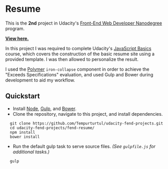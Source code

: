 # Resume
This is the **2nd** project in Udacity's [Front-End Web Developer Nanodegree](https://www.udacity.com/course/front-end-web-developer-nanodegree--nd001) program.

**[View here.](https://tempurturtul.github.io/udacity-fend-projects/projects/fend-resume/)**

In this project I was required to complete Udacity's [JavaScript Basics](https://www.udacity.com/course/javascript-basics--ud804) course, which covers the construction of the basic resume site using a provided template. I was then allowed to personalize the result.

I used the [Polymer](https://www.polymer-project.org/) `iron-collapse` component in order to achieve the "Exceeds Specifications" evaluation, and used Gulp and Bower during development to aid my workflow.

## Quickstart

- Install [Node](https://nodejs.org/en/), [Gulp](http://gulpjs.com/), and [Bower](http://bower.io/).
- Clone the repository, navigate to this project, and install dependencies.
```
  git clone https://github.com/Tempurturtul/udacity-fend-projects.git
  cd udacity-fend-projects/fend-resume/
  npm install
  bower install
```
- Run the default gulp task to serve source files. *(See `gulpfile.js` for additional tasks.)*
```
  gulp
```
